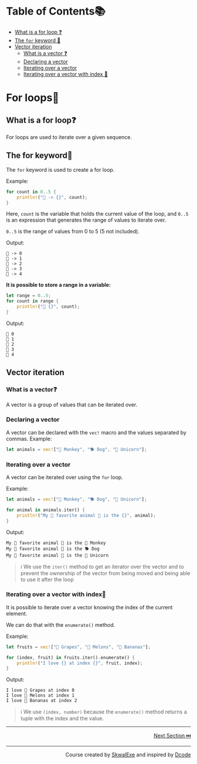 # Table of Contents📚
- [What is a for loop ❓](#what-is-a-for-loop)
- [The `for` keyword 🔑](#the-for-keyword)
- [Vector iteration](#vector-iteration)
    - [What is a vector ❓](#what-is-a-vector)
    - [Declaring a vector](#declaring-a-vector)
    - [Iterating over a vector](#iterating-over-a-vector)
    - [Iterating over a vector with index 🔢](#iterating-over-a-vector-with-index)


# For loops🔢
## What is a for loop❓
For loops are used to iterate over a given sequence.

## The for keyword🔑
The `for` keyword is used to create a for loop.

Example:

```rust
for count in 0..5 {
    println!("🔢 -> {}", count);
}
```
Here, `count` is the variable that holds the current value of the loop, and `0..5` is an expression that generates the range of values to iterate over. 

`0..5` is the range of values from 0 to 5 (5 not included).

Output:
```
🔢 -> 0
🔢 -> 1
🔢 -> 2
🔢 -> 3
🔢 -> 4
```

**It is possible to store a range in a variable:**
```rust
let range = 0..5;
for count in range {
    println!("📢 {}", count);
}
```
Output:
```
📢 0
📢 1
📢 2
📢 3
📢 4
```
## Vector iteration
### What is a vector❓
A vector is a group of values that can be iterated over.
### Declaring a vector
A vector can be declared with the `vec!` macro and the values separated by commas.
Example:
```rust
let animals = vec!["🐒 Monkey", "🐕 Dog", "🦄 Unicorn"];
```
### Iterating over a vector
A vector can be iterated over using the `for` loop.

Example:
```rust
let animals = vec!["🐒 Monkey", "🐕 Dog", "🦄 Unicorn"];

for animal in animals.iter() {
    println!("My 💫 favorite animal 💫 is the {}", animal);
}
```
Output:
```
My 💫 favorite animal 💫 is the 🐒 Monkey
My 💫 favorite animal 💫 is the 🐕 Dog
My 💫 favorite animal 💫 is the 🦄 Unicorn
```
> ℹ️ We use the `iter()` method to get an iterator over the vector and to prevent the ownership of the vector from being moved and being able to use it after the loop 
### Iterating over a vector with index🔢
It is possible to iterate over a vector knowing the index of the current element.

We can do that with the `enumerate()` method.

Example:

```rust
let fruits = vec!["🍇 Grapes", "🍈 Melons", "🍌 Bananas"];

for (index, fruit) in fruits.iter().enumerate() {
    println!("I love {} at index {}", fruit, index);
}
```
Output:
```
I love 🍇 Grapes at index 0 
I love 🍈 Melons at index 1
I love 🍌 Bananas at index 2
```
> ℹ️ We use `(index, number)` because the `enumerate()` method returns a tuple with the index and the value.




---

<p align="right"><a href="../enum-types">Next Section ⏭️</a></p>


---

<p align="right">Course created by <a href="https://github.com/SkwalExe/" target="_blank">SkwalExe</a> and inspired by <a href="https://www.youtube.com/watch?v=vOMJlQ5B-M0&list=PLVvjrrRCBy2JSHf9tGxGKJ-bYAN_uDCUL" target="_blank">Dcode</a></p>